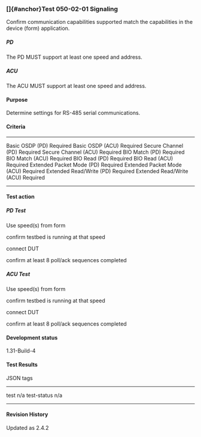 ### []{#anchor}Test 050-02-01 Signaling

Confirm communication capabilities supported match the capabilities in
the device (form) application.

##### PD

The PD MUST support at least one speed and address.

##### ACU

The ACU MUST support at least one speed and address.

#### Purpose

Determine settings for RS-485 serial communications.

#### Criteria

  ---------------------------- ----------
  Basic OSDP (PD)              Required
  Basic OSDP (ACU)             Required
  Secure Channel (PD)          Required
  Secure Channel (ACU)         Required
  BIO Match (PD)               Required
  BIO Match (ACU)              Required
  BIO Read (PD)                Required
  BIO Read (ACU)               Required
  Extended Packet Mode (PD)    Required
  Extended Packet Mode (ACU)   Required
  Extended Read/Write (PD)     Required
  Extended Read/Write (ACU)    Required
  ---------------------------- ----------

#### Test action

##### PD Test

Use speed(s) from form

confirm testbed is running at that speed

connect DUT

confirm at least 8 poll/ack sequences completed

##### ACU Test

Use speed(s) from form

confirm testbed is running at that speed

connect DUT

confirm at least 8 poll/ack sequences completed

#### Development status

1.31-Build-4

#### Test Results

JSON tags

  ------------- -----
  test          n/a
  test-status   n/a
  ------------- -----

#### Revision History

Updated as 2.4.2
